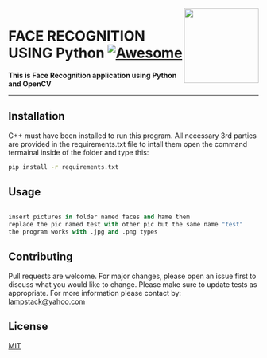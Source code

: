 <img src="https://github.com/mynameisone/Ecom/blob/master/images/Phoenix.png?raw=true" align="right" height="150"/>

# FACE RECOGNITION USING Python [![Awesome](https://cdn.rawgit.com/sindresorhus/awesome/d7305f38d29fed78fa85652e3a63e154dd8e8829/media/badge.svg)](https://github.com/sindresorhus/awesome#readme)

**This is Face Recognition application using Python and OpenCV**

---

## Installation

C++ must have been installed to run this program. All necessary 3rd parties are provided in the requirements.txt file to intall them open the command termainal inside of the folder and type this:

```bash
pip install -r requirements.txt
```

## Usage

```python

insert pictures in folder named faces and hame them
replace the pic named test with other pic but the same name "test"
the program works with .jpg and .png types

```

## Contributing

Pull requests are welcome. For major changes, please open an issue first to discuss what you would like to change.
Please make sure to update tests as appropriate.
For more information please contact by: lampstack@yahoo.com

## License
[MIT](https://choosealicense.com/licenses/mit/)

